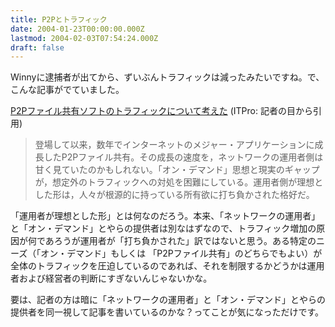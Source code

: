 ```yaml
---
title: P2Pとトラフィック
date: 2004-01-23T00:00:00.000Z
lastmod: 2004-02-03T07:54:24.000Z
draft: false
---
```


Winnyに逮捕者が出てから、ずいぶんトラフィックは減ったみたいですね。で、こんな記事がでていました。

[P2Pファイル共有ソフトのトラフィックについて考えた](http://itpro.nikkeibp.co.jp/free/ITPro/OPINION/20040122/1/) (ITPro: 記者の目から引用)

> 登場して以来，数年でインターネットのメジャー・アプリケーションに成長したP2Pファイル共有。その成長の速度を，ネットワークの運用者側は甘く見ていたのかもしれない。「オン・デマンド」思想と現実のギャップが，想定外のトラフィックへの対処を困難にしている。運用者側が理想とした形は，人々が根源的に持っている所有欲に打ち負かされた格好だ。

「運用者が理想とした形」とは何なのだろう。本来、「ネットワークの運用者」と「オン・デマンド」とやらの提供者は別なはずなので、トラフィック増加の原因が何であろうが運用者が「打ち負かされた」訳ではないと思う。ある特定のニーズ（「オン・デマンド」もしくは 「P2Pファイル共有」のどちらでもよい）が全体のトラフィックを圧迫しているのであれば、それを制限するかどうかは運用者および経営者の判断にすぎないんじゃないかな。

要は、記者の方は暗に「ネットワークの運用者」と「オン・デマンド」とやらの提供者を同一視して記事を書いているのかな？ってことが気になっただけです。
